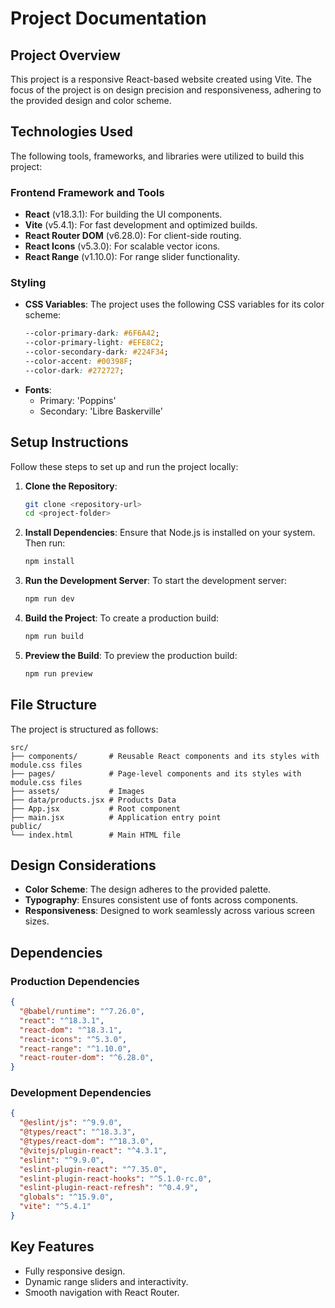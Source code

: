 
# **Project Documentation**

## **Project Overview**
This project is a responsive React-based website created using Vite. The focus of the project is on design precision and responsiveness, adhering to the provided design and color scheme. 

## **Technologies Used**
The following tools, frameworks, and libraries were utilized to build this project:

### **Frontend Framework and Tools**
- **React** (v18.3.1): For building the UI components.
- **Vite** (v5.4.1): For fast development and optimized builds.
- **React Router DOM** (v6.28.0): For client-side routing.
- **React Icons** (v5.3.0): For scalable vector icons.
- **React Range** (v1.10.0): For range slider functionality.



### **Styling**
- **CSS Variables**: The project uses the following CSS variables for its color scheme:
  ```css
  --color-primary-dark: #6F6A42;
  --color-primary-light: #EFE8C2;
  --color-secondary-dark: #224F34;
  --color-accent: #00398F;
  --color-dark: #272727;
  ```
- **Fonts**:
  - Primary: 'Poppins'
  - Secondary: 'Libre Baskerville'

## **Setup Instructions**
Follow these steps to set up and run the project locally:

1. **Clone the Repository**:
   ```bash
   git clone <repository-url>
   cd <project-folder>
   ```

2. **Install Dependencies**:
   Ensure that Node.js is installed on your system. Then run:
   ```bash
   npm install
   ```

3. **Run the Development Server**:
   To start the development server:
   ```bash
   npm run dev
   ```

4. **Build the Project**:
   To create a production build:
   ```bash
   npm run build
   ```

5. **Preview the Build**:
   To preview the production build:
   ```bash
   npm run preview
   ```

## **File Structure**
The project is structured as follows:
```
src/
├── components/       # Reusable React components and its styles with module.css files 
├── pages/            # Page-level components and its styles with module.css files
├── assets/           # Images
├── data/products.jsx # Products Data
├── App.jsx           # Root component
├── main.jsx          # Application entry point
public/
└── index.html        # Main HTML file
```

## **Design Considerations**
- **Color Scheme**: The design adheres to the provided palette.
- **Typography**: Ensures consistent use of fonts across components.
- **Responsiveness**: Designed to work seamlessly across various screen sizes.

## **Dependencies**
### **Production Dependencies**
```json
{
  "@babel/runtime": "^7.26.0",
  "react": "^18.3.1",
  "react-dom": "^18.3.1",
  "react-icons": "^5.3.0",
  "react-range": "^1.10.0",
  "react-router-dom": "^6.28.0",
}
```

### **Development Dependencies**
```json
{
  "@eslint/js": "^9.9.0",
  "@types/react": "^18.3.3",
  "@types/react-dom": "^18.3.0",
  "@vitejs/plugin-react": "^4.3.1",
  "eslint": "^9.9.0",
  "eslint-plugin-react": "^7.35.0",
  "eslint-plugin-react-hooks": "^5.1.0-rc.0",
  "eslint-plugin-react-refresh": "^0.4.9",
  "globals": "^15.9.0",
  "vite": "^5.4.1"
}
```

## **Key Features**
- Fully responsive design.
- Dynamic range sliders and interactivity.
- Smooth navigation with React Router.



